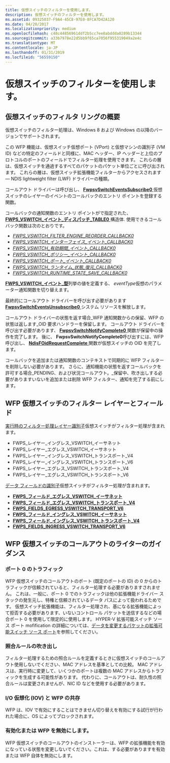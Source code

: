 ```yaml
---
title: 仮想スイッチのフィルターを使用します。
description: 仮想スイッチのフィルターを使用します。
ms.assetid: 09325037-F9A4-45C8-97E0-8FCA7D42A120
ms.date: 04/20/2017
ms.localizationpriority: medium
ms.openlocfilehash: c48c44856961ddf2b5cc7ee8abddda0289b13344
ms.sourcegitcommit: a33b7978e22d5bb9f65ca7056f955319049a2e4c
ms.translationtype: MT
ms.contentlocale: ja-JP
ms.lasthandoff: 01/31/2019
ms.locfileid: "56559150"
---
```

# <a name="using-virtual-switch-filtering"></a>仮想スイッチのフィルターを使用します。

## <a name="overview-of-virtual-switch-filtering"></a>仮想スイッチのフィルタ リングの概要

仮想スイッチのフィルター処理は、Windows 8 および Windows の以降のバージョンでサポートされます。

この WFP 機能は、仮想スイッチ仮想ポート (VPort) と仮想マシンの識別子 (VM ID) などの特定のフィールドと同様に、MAC ヘッダー、IP ヘッダーと上位のプロトコルのポートのフィールドでフィルター処理を使用できます。 これらの層は、仮想スイッチを通過するすべてのパケットのパケット単位ごとに呼び出されます。 これらの層は、仮想スイッチ拡張機能フィルターからアクセスされます — NDIS lightweight filter (LWF) ドライバーの種類。

コールアウト ドライバーは呼び出し、 [ **FwpsvSwitchEventsSubscribe0** ](https://msdn.microsoft.com/library/windows/hardware/hh439687)仮想スイッチのレイヤーのイベントのコールバックのエントリ ポイントを登録する関数。

コールバックの通知関数のエントリ ポイントがで指定された、 [ **FWPS\_VSWITCH\_イベント\_ディスパッチ\_TABLE0** ](https://msdn.microsoft.com/library/windows/hardware/hh451263)構造体. 使用できるコールバック関数は次のとおりです。

* [*FWPS\_VSWITCH\_FILTER\_ENGINE\_REORDER\_CALLBACK0*](https://msdn.microsoft.com/library/windows/hardware/hh451267)
* [*FWPS\_VSWITCH\_インターフェイス\_イベント\_CALLBACK0*](https://msdn.microsoft.com/library/windows/hardware/hh451269)
* [*FWPS\_VSWITCH\_有効期間\_イベント\_CALLBACK0*](https://msdn.microsoft.com/library/windows/hardware/hh451271)
* [*FWPS\_VSWITCH\_ポリシー\_イベント\_CALLBACK0*](https://msdn.microsoft.com/library/windows/hardware/hh451272)
* [*FWPS\_VSWITCH\_ポート\_イベント\_CALLBACK0*](https://msdn.microsoft.com/library/windows/hardware/hh451276)
* [*FWPS\_VSWITCH\_ランタイム\_状態\_復元\_CALLBACK0*](https://msdn.microsoft.com/library/windows/hardware/hh451281)
* [*FWPS\_VSWITCH\_RUNTIME\_STATE\_SAVE\_CALLBACK0*](https://msdn.microsoft.com/library/windows/hardware/hh451286)

[ **FWPS\_VSWITCH\_イベント\_型**](https://msdn.microsoft.com/library/windows/hardware/hh451265)列挙の値を定義する、 *eventType*仮想のパラメーター通知関数を切り替えます。

最終的にコールアウト ドライバーを呼び出す必要があります[ **FwpsvSwitchEventsUnsubscribe0** ](https://msdn.microsoft.com/library/windows/hardware/hh439691)システム リソースを解放します。

コールアウト ドライバーの状態を返す場合\_WFP 通知関数からの保留、WFP の状態は返します\_OID 要求ハンドラーを保留します。 コールアウト ドライバーを呼び出す必要があります、 [ **FwpsvSwitchNotifyComplete0** ](https://msdn.microsoft.com/library/windows/hardware/hh439695)関数が保留中の操作を完了します。 後に、 **FwpsvSwitchNotifyComplete0**呼び出すには、WFP 呼び出し、 [ **NdisFOidRequestComplete** ](https://msdn.microsoft.com/library/windows/hardware/ff561833)関数が仮想スイッチの OID を完了します。

コールバックを追加または通知関数のコンテキストで同期的に WFP フィルターを削除しない必要があります。 さらに、通知機能の状態を返すコールバックを許可する場合\_PENDING、および状況コールアウト。\_保留中、吹き出しする必要がありますいないを追加または削除 WFP フィルター、通知を完了する前にします。

## <a name="wfp-virtual-switch-filter-layer-and-fields"></a>WFP 仮想スイッチのフィルター レイヤーとフィールド

[実行時のフィルター処理レイヤー識別子](https://msdn.microsoft.com/library/windows/hardware/ff570731)仮想スイッチがフィルター処理が含まれます。

* FWPS\_レイヤー\_イングレス\_VSWITCH\_イーサネット
* FWPS\_レイヤー\_エグレス\_VSWITCH\_イーサネット
* FWPS\_レイヤー\_イングレス\_VSWITCH\_トランスポート\_V4
* FWPS\_レイヤー\_イングレス\_VSWITCH\_トランスポート\_V6
* FWPS\_レイヤー\_エグレス\_VSWITCH\_トランスポート\_V4
* FWPS\_レイヤー\_エグレス\_VSWITCH\_トランスポート\_V6

[データ フィールドの識別子](https://msdn.microsoft.com/library/windows/hardware/ff546312)仮想スイッチがフィルター処理が含まれます。

* [**FWPS\_フィールド\_エグレス\_VSWITCH\_イーサネット**](https://msdn.microsoft.com/library/windows/hardware/hh439709)
* [**FWPS\_フィールド\_エグレス\_VSWITCH\_トランスポート\_V4**](https://msdn.microsoft.com/library/windows/hardware/hh439715)
* [**FWPS\_FIELDS\_EGRESS\_VSWITCH\_TRANSPORT\_V6**](https://msdn.microsoft.com/library/windows/hardware/hh439721)
* [**FWPS\_フィールド\_イングレス\_VSWITCH\_イーサネット**](https://msdn.microsoft.com/library/windows/hardware/hh439733)
* [**FWPS\_フィールド\_イングレス\_VSWITCH\_トランスポート\_V4**](https://msdn.microsoft.com/library/windows/hardware/hh439738)
* [**FWPS\_FIELDS\_INGRESS\_VSWITCH\_TRANSPORT\_V6**](https://msdn.microsoft.com/library/windows/hardware/hh439745)

## <a name="guidance-for-wfp-virtual-switch-callout-writers"></a>WFP 仮想スイッチのコールアウトのライターのガイダンス

### <a name="port-0-traffic"></a>ポート 0 のトラフィック

WFP 仮想スイッチのコールアウトのポート (既定のポートの ID) の 0 からのトラフィックが信頼されていると、フィルター処理する必要がありますされません。 これは、一般に、ポート 0 でのトラフィックは他の拡張機能ドライバー スタックの発生元し、特権と信頼されているデータ パスによって扱われるためです。 仮想スイッチ拡張機能は、フィルター処理され、基になる拡張機能によって拒否する必要があります、いないコントロール パケットを送信するなどの場合ポート 0 を使用して限定的に使用します。 HYPER-V 拡張可能スイッチ ソース ポート mofification の詳細については、[データを変更するパケットの拡張可能スイッチ ソース ポート](modifying-a-packet-s-extensible-switch-source-port-data.md)を参照してください。

### <a name="callout-matching-rules"></a>照合ルールの吹き出し

フィルター処理するための照合ルールを定義するときに仮想スイッチのコールアウト使用しないでください、MAC アドレスを基準としての比較。 MAC アドレスは、実行時に変更して、いくつかのポートは複数の MAC アドレスからトラフィックを生成する可能性があります。 代わりに、コールアウトは、耐久性の照合ルールは変更されませんが、NIC ID などを使用する必要があります。

### <a name="io-virtualization-iov-and-wfp-coexistence"></a>I/O 仮想化 (IOV) と WFP の共存

WFP は、IOV で有効にすることはできません切り替えを有効にする試行が行われた場合に、OS によってブロックされます。

### <a name="enabling-or-disabling-wfp"></a>有効化または WFP を無効にします。

WFP 仮想スイッチのコールアウトのインストーラーは、WFP の拡張機能を有効になっている状態を変更しないでください。これは、する必要がありますを有効または WFP 自体を無効にします。



